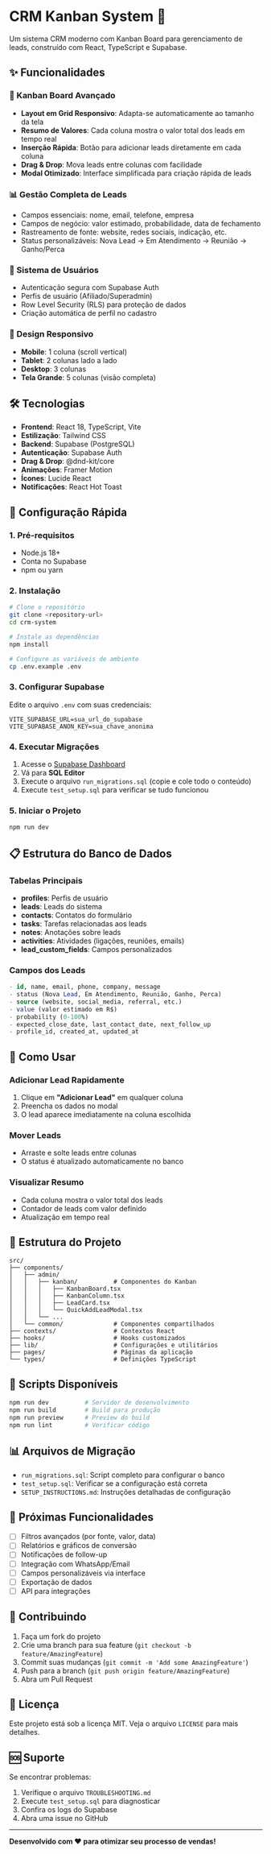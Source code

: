 # CRM Kanban System 🚀

Um sistema CRM moderno com Kanban Board para gerenciamento de leads, construído com React, TypeScript e Supabase.

## ✨ Funcionalidades

### 🎯 Kanban Board Avançado
- **Layout em Grid Responsivo**: Adapta-se automaticamente ao tamanho da tela
- **Resumo de Valores**: Cada coluna mostra o valor total dos leads em tempo real
- **Inserção Rápida**: Botão para adicionar leads diretamente em cada coluna
- **Drag & Drop**: Mova leads entre colunas com facilidade
- **Modal Otimizado**: Interface simplificada para criação rápida de leads

### 📊 Gestão Completa de Leads
- Campos essenciais: nome, email, telefone, empresa
- Campos de negócio: valor estimado, probabilidade, data de fechamento
- Rastreamento de fonte: website, redes sociais, indicação, etc.
- Status personalizáveis: Nova Lead → Em Atendimento → Reunião → Ganho/Perca

### 🔐 Sistema de Usuários
- Autenticação segura com Supabase Auth
- Perfis de usuário (Afiliado/Superadmin)
- Row Level Security (RLS) para proteção de dados
- Criação automática de perfil no cadastro

### 📱 Design Responsivo
- **Mobile**: 1 coluna (scroll vertical)
- **Tablet**: 2 colunas lado a lado
- **Desktop**: 3 colunas
- **Tela Grande**: 5 colunas (visão completa)

## 🛠️ Tecnologias

- **Frontend**: React 18, TypeScript, Vite
- **Estilização**: Tailwind CSS
- **Backend**: Supabase (PostgreSQL)
- **Autenticação**: Supabase Auth
- **Drag & Drop**: @dnd-kit/core
- **Animações**: Framer Motion
- **Ícones**: Lucide React
- **Notificações**: React Hot Toast

## 🚀 Configuração Rápida

### 1. Pré-requisitos
- Node.js 18+
- Conta no Supabase
- npm ou yarn

### 2. Instalação
```bash
# Clone o repositório
git clone <repository-url>
cd crm-system

# Instale as dependências
npm install

# Configure as variáveis de ambiente
cp .env.example .env
```

### 3. Configurar Supabase
Edite o arquivo `.env` com suas credenciais:
```env
VITE_SUPABASE_URL=sua_url_do_supabase
VITE_SUPABASE_ANON_KEY=sua_chave_anonima
```

### 4. Executar Migrações
1. Acesse o [Supabase Dashboard](https://supabase.com/dashboard)
2. Vá para **SQL Editor**
3. Execute o arquivo `run_migrations.sql` (copie e cole todo o conteúdo)
4. Execute `test_setup.sql` para verificar se tudo funcionou

### 5. Iniciar o Projeto
```bash
npm run dev
```

## 📋 Estrutura do Banco de Dados

### Tabelas Principais
- **profiles**: Perfis de usuário
- **leads**: Leads do sistema
- **contacts**: Contatos do formulário
- **tasks**: Tarefas relacionadas aos leads
- **notes**: Anotações sobre leads
- **activities**: Atividades (ligações, reuniões, emails)
- **lead_custom_fields**: Campos personalizados

### Campos dos Leads
```sql
- id, name, email, phone, company, message
- status (Nova Lead, Em Atendimento, Reunião, Ganho, Perca)
- source (website, social_media, referral, etc.)
- value (valor estimado em R$)
- probability (0-100%)
- expected_close_date, last_contact_date, next_follow_up
- profile_id, created_at, updated_at
```

## 🎨 Como Usar

### Adicionar Lead Rapidamente
1. Clique em **"Adicionar Lead"** em qualquer coluna
2. Preencha os dados no modal
3. O lead aparece imediatamente na coluna escolhida

### Mover Leads
- Arraste e solte leads entre colunas
- O status é atualizado automaticamente no banco

### Visualizar Resumo
- Cada coluna mostra o valor total dos leads
- Contador de leads com valor definido
- Atualização em tempo real

## 📁 Estrutura do Projeto

```
src/
├── components/
│   ├── admin/
│   │   ├── kanban/          # Componentes do Kanban
│   │   │   ├── KanbanBoard.tsx
│   │   │   ├── KanbanColumn.tsx
│   │   │   ├── LeadCard.tsx
│   │   │   └── QuickAddLeadModal.tsx
│   │   └── ...
│   └── common/              # Componentes compartilhados
├── contexts/                # Contextos React
├── hooks/                   # Hooks customizados
├── lib/                     # Configurações e utilitários
├── pages/                   # Páginas da aplicação
└── types/                   # Definições TypeScript
```

## 🔧 Scripts Disponíveis

```bash
npm run dev          # Servidor de desenvolvimento
npm run build        # Build para produção
npm run preview      # Preview do build
npm run lint         # Verificar código
```

## 📊 Arquivos de Migração

- `run_migrations.sql`: Script completo para configurar o banco
- `test_setup.sql`: Verificar se a configuração está correta
- `SETUP_INSTRUCTIONS.md`: Instruções detalhadas de configuração

## 🚀 Próximas Funcionalidades

- [ ] Filtros avançados (por fonte, valor, data)
- [ ] Relatórios e gráficos de conversão
- [ ] Notificações de follow-up
- [ ] Integração com WhatsApp/Email
- [ ] Campos personalizáveis via interface
- [ ] Exportação de dados
- [ ] API para integrações

## 🤝 Contribuindo

1. Faça um fork do projeto
2. Crie uma branch para sua feature (`git checkout -b feature/AmazingFeature`)
3. Commit suas mudanças (`git commit -m 'Add some AmazingFeature'`)
4. Push para a branch (`git push origin feature/AmazingFeature`)
5. Abra um Pull Request

## 📝 Licença

Este projeto está sob a licença MIT. Veja o arquivo `LICENSE` para mais detalhes.

## 🆘 Suporte

Se encontrar problemas:

1. Verifique o arquivo `TROUBLESHOOTING.md`
2. Execute `test_setup.sql` para diagnosticar
3. Confira os logs do Supabase
4. Abra uma issue no GitHub

---

**Desenvolvido com ❤️ para otimizar seu processo de vendas!**